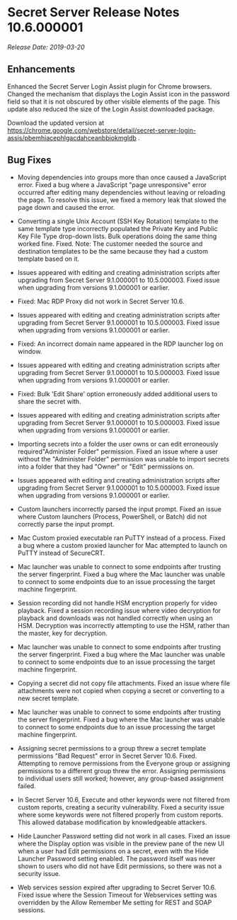 [title]: # (Secret Server Release Notes 10.6.000001)
[tags]: # (Release Notes)
[priority]: #
[display]: # (search,content,print)

# Secret Server Release Notes 10.6.000001

*Release Date: 2019-03-20*

## Enhancements

Enhanced the Secret Server Login Assist plugin for Chrome browsers. Changed the mechanism that displays the Login Assist icon in the password field so that it is not obscured by other visible elements of the page. This update also reduced the size of the Login Assist downloaded package.

 Download the updated version at https://chrome.google.com/webstore/detail/secret-server-login-assis/pbemhiacephlgacdahceanbbiokmgldb .

## Bug Fixes

- Moving dependencies into groups more than once caused a JavaScript error. Fixed a bug where a JavaScript "page unresponsive" error occurred after editing many dependencies without leaving or reloading the page. To resolve this issue, we fixed a memory leak that slowed the page down and caused the error. 

- Converting a single Unix Account (SSH Key Rotation) template to the same template type incorrectly populated the Private Key and Public Key File Type drop-down lists. Bulk operations doing the same thing worked fine. Fixed. Note: The customer needed the source and destination templates to be the same because they had a custom template based on it.

- Issues appeared with editing and creating administration scripts after upgrading from Secret Server 9.1.000001 to 10.5.000003. Fixed issue when upgrading from versions 9.1.000001 or earlier.

- Fixed: Mac RDP Proxy did not work in Secret Server 10.6.

- Issues appeared with editing and creating administration scripts after upgrading from Secret Server 9.1.000001 to 10.5.000003. Fixed issue when upgrading from versions 9.1.000001 or earlier.

- Fixed: An incorrect domain name appeared in the RDP launcher log on window.

- Issues appeared with editing and creating administration scripts after upgrading from Secret Server 9.1.000001 to 10.5.000003. Fixed issue when upgrading from versions 9.1.000001 or earlier.

- Fixed: Bulk 'Edit Share' option erroneously added additional users to share the secret with.

- Issues appeared with editing and creating administration scripts after upgrading from Secret Server 9.1.000001 to 10.5.000003. Fixed issue when upgrading from versions 9.1.000001 or earlier.

- Importing secrets into a folder the user owns or can edit erroneously required"Administer Folder" permission. Fixed an issue where a user without the "Administer Folder" permission was unable to import secrets into a folder that they had "Owner" or "Edit" permissions on.

- Issues appeared with editing and creating administration scripts after upgrading from Secret Server 9.1.000001 to 10.5.000003. Fixed issue when upgrading from versions 9.1.000001 or earlier.

- Custom launchers incorrectly parsed the input prompt. Fixed an issue where Custom launchers (Process, PowerShell, or Batch) did not correctly parse the input prompt.

- Mac Custom proxied executable ran PuTTY instead of a process. Fixed a bug where a custom proxied launcher for Mac attempted to launch on PuTTY instead of SecureCRT.

- Mac launcher was unable to connect to some endpoints after trusting the server fingerprint. Fixed a bug where the Mac launcher was unable to connect to some endpoints due to an issue processing the target machine fingerprint.

- Session recording did not handle HSM encryption properly for video playback. Fixed a session recording issue where video decryption for playback and downloads was not handled correctly when using an HSM. Decryption was incorrectly attempting to use the HSM, rather than the master, key for decryption.

- Mac launcher was unable to connect to some endpoints after trusting the server fingerprint. Fixed a bug where the Mac launcher was unable to connect to some endpoints due to an issue processing the target machine fingerprint.

- Copying a secret did not copy file attachments. Fixed an issue where file attachments were not copied when copying a secret or converting to a new secret template.

- Mac launcher was unable to connect to some endpoints after trusting the server fingerprint. Fixed a bug where the Mac launcher was unable to connect to some endpoints due to an issue processing the target machine fingerprint.

- Assigning secret permissions to a group threw a secret template permissions "Bad Request" error in Secret Server 10.6. Fixed. Attempting to remove permissions from the Everyone group or assigning permissions to a different group threw the error. Assigning permissions to individual users still worked; however, any group-based assignment failed. 

- In Secret Server 10.6, Execute and other keywords were not filtered from custom reports, creating a security vulnerability. Fixed a security issue where some keywords were not filtered properly from custom reports. This allowed database modification by knowledgeable attackers.

- Hide Launcher Password setting did not work in all cases. Fixed an issue where the Display option was visible in the preview pane of the new UI when a user had Edit permissions on a secret, even with the Hide Launcher Password setting enabled. The password itself was never shown to users who did not have Edit permissions, so there was not a security issue.

- Web services session expired after upgrading to Secret Server 10.6. Fixed issue where the Session Timeout for Webservices setting was overridden by the Allow Remember Me setting for REST and SOAP sessions.